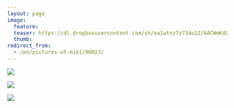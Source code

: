 ```yaml
---
layout: page
image:
  feature:
  teaser: https://dl.dropboxusercontent.com/sh/ea1wtnz7z734o12/AACWmK4kut46kioyyXOFb8Wya/mikin-kuvat/2/DSC05543-245px.jpg
  thumb:
redirect_from:
  - /en/pictures-of-miki/00023/
---
```


[![](https://dl.dropboxusercontent.com/sh/ea1wtnz7z734o12/AABlblX1OBTa6Zfg7pl0mi4ca/mikin-kuvat/2/DSC05528-800px.jpg)](https://dl.dropboxusercontent.com/sh/ea1wtnz7z734o12/AADkJQ2kItaELW-5snvd4Yh9a/mikin-kuvat/2/DSC05528.jpg)

[![](https://dl.dropboxusercontent.com/sh/ea1wtnz7z734o12/AADRpVTr7lka2UZZj5h487Hfa/mikin-kuvat/2/DSC05534-800px.jpg)](https://dl.dropboxusercontent.com/sh/ea1wtnz7z734o12/AAB3G2SSaUGg5HZ7qyBrYx_Qa/mikin-kuvat/2/DSC05534.jpg)

[![](https://dl.dropboxusercontent.com/sh/ea1wtnz7z734o12/AABlbGGQrmduhtHop8gmtS--a/mikin-kuvat/2/DSC05543-800px.jpg)](https://dl.dropboxusercontent.com/sh/ea1wtnz7z734o12/AACG_vAH8M5Kx4e2L3pnRa19a/mikin-kuvat/2/DSC05543.jpg)
